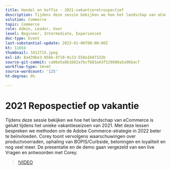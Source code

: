 ```yaml
---
title: Handel en koffie - 2021-vakantieretrospectief
description: Tijdens deze sessie bekijken we hoe het landschap van eCommerce is gelukt tijdens het unieke vakantieseizoen van 2021. Met deze lessen bespreken we methoden om de Adobe Commerce-strategie in 2022 beter te beïnvloeden. Corey toont vervolgens waarschuwingen over productvoorraden, ophaling van BOPIS/Curbside, beloningen en loyaliteit en nog veel meer. De presentatie en de demo gaan vergezeld van een live Vragen en antwoorden met Corey.
solution: Commerce
topic: Commerce
role: Admin, Leader, User
level: Beginner, Intermediate, Experienced
doc-type: Event
last-substantial-update: 2023-01-06T00:00:00Z
kt: 11654
thumbnail: 3412715.jpeg
exl-id: 8a439be3-056b-4f19-9c23-550a1b97332b
source-git-commit: ca06e5a8b1602a7bcfb83a43f529680a5a96bacf
workflow-type: tm+mt
source-wordcount: '125'
ht-degree: 0%

---
```


# 2021 Repospectief op vakantie

Tijdens deze sessie bekijken we hoe het landschap van eCommerce is gelukt tijdens het unieke vakantieseizoen van 2021. Met deze lessen bespreken we methoden om de Adobe Commerce-strategie in 2022 beter te beïnvloeden. Corey toont vervolgens waarschuwingen over productvoorraden, ophaling van BOPIS/Curbside, beloningen en loyaliteit en nog veel meer. De presentatie en de demo gaan vergezeld van een live Vragen en antwoorden met Corey.

>[!VIDEO](https://video.tv.adobe.com/v/3412715/?quality=12&learn=on)

